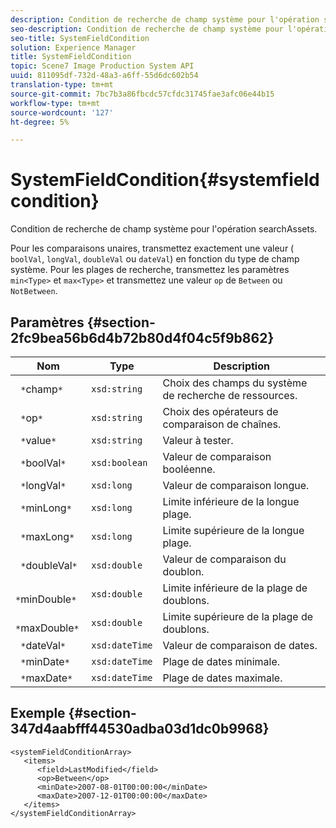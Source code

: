 ```yaml
---
description: Condition de recherche de champ système pour l'opération searchAssets.
seo-description: Condition de recherche de champ système pour l'opération searchAssets.
seo-title: SystemFieldCondition
solution: Experience Manager
title: SystemFieldCondition
topic: Scene7 Image Production System API
uuid: 811095df-732d-48a3-a6ff-55d6dc602b54
translation-type: tm+mt
source-git-commit: 7bc7b3a86fbcdc57cfdc31745fae3afc06e44b15
workflow-type: tm+mt
source-wordcount: '127'
ht-degree: 5%

---
```



# SystemFieldCondition{#systemfieldcondition}

Condition de recherche de champ système pour l&#39;opération searchAssets.

Pour les comparaisons unaires, transmettez exactement une valeur ( `boolVal`, `longVal`, `doubleVal` ou `dateVal`) en fonction du type de champ système. Pour les plages de recherche, transmettez les paramètres `min<Type>` et `max<Type>` et transmettez une valeur `op` de `Between` ou `NotBetween`.

## Paramètres {#section-2fc9bea56b6d4b72b80d4f04c5f9b862}

| Nom | Type | Description |
|---|---|---|
| ` *`champ`*` | `xsd:string` | Choix des champs du système de recherche de ressources. |
| ` *`op`*` | `xsd:string` | Choix des opérateurs de comparaison de chaînes. |
| ` *`value`*` | `xsd:string` | Valeur à tester. |
| ` *`boolVal`*` | `xsd:boolean` | Valeur de comparaison booléenne. |
| ` *`longVal`*` | `xsd:long` | Valeur de comparaison longue. |
| ` *`minLong`*` | `xsd:long` | Limite inférieure de la longue plage. |
| ` *`maxLong`*` | `xsd:long` | Limite supérieure de la longue plage. |
| ` *`doubleVal`*` | `xsd:double` | Valeur de comparaison du doublon. |
| ` *`minDouble`*` | `xsd:double` | Limite inférieure de la plage de doublons. |
| ` *`maxDouble`*` | `xsd:double` | Limite supérieure de la plage de doublons. |
| ` *`dateVal`*` | `xsd:dateTime` | Valeur de comparaison de dates. |
| ` *`minDate`*` | `xsd:dateTime` | Plage de dates minimale. |
| ` *`maxDate`*` | `xsd:dateTime` | Plage de dates maximale. |

## Exemple {#section-347d4aabfff44530adba03d1dc0b9968}

```
<systemFieldConditionArray>
   <items>
      <field>LastModified</field>
      <op>Between</op>
      <minDate>2007-08-01T00:00:00</minDate>
      <maxDate>2007-12-01T00:00:00</maxDate>
   </items>
</systemFieldConditionArray>
```


